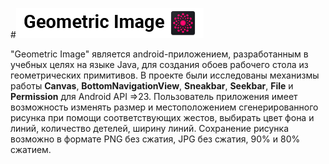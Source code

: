 #![иконочка](https://github.com/developer-kaczmarek/GeometricImage/blob/master/title.png)

"Geometric Image" является android-приложением, разработанным в учебных целях на языке Java, для создания обоев рабочего стола 
из геометрических примитивов. В проекте были исследованы механизмы работы **Canvas**, **BottomNavigationView**, **Sneakbar**, **Seekbar**, **File** и **Permission** для Android API =>23.
Пользователь приложения имеет возможность изменять размер и местоположением сгенерированного рисунка при помощи соответствующих жестов,
выбирать цвет фона и линий, количество детелей, ширину линий. Сохранение рисунка возможно в формате PNG без сжатия, JPG без сжатия, 90% и 80% сжатием.
